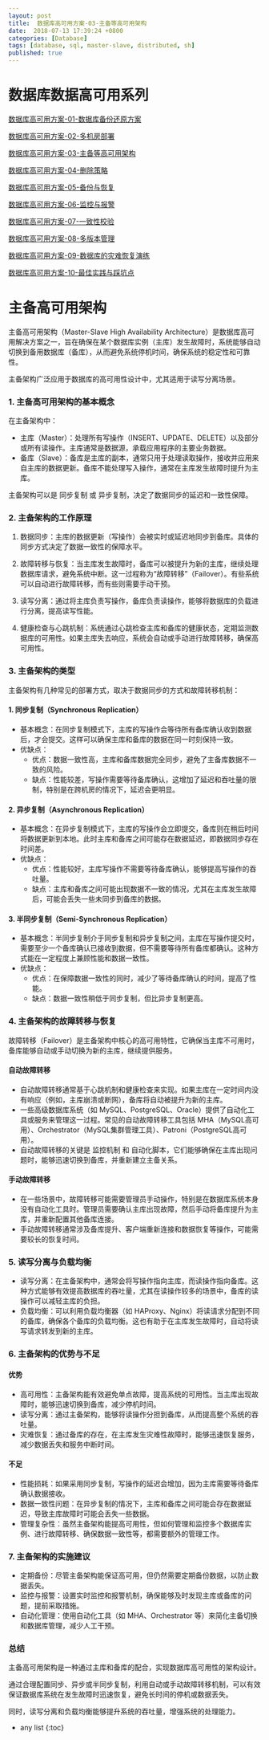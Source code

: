 ```yaml
---
layout: post
title:  数据库高可用方案-03-主备等高可用架构
date:  2018-07-13 17:39:24 +0800
categories: [Database]
tags: [database, sql, master-slave, distributed, sh]
published: true
---
```


# 数据库数据高可用系列

[数据库高可用方案-01-数据库备份还原方案](https://houbb.github.io/2018/07/13/database-recover)

[数据库高可用方案-02-多机房部署](https://houbb.github.io/2018/07/13/database-recover-02-multi-place)

[数据库高可用方案-03-主备等高可用架构](https://houbb.github.io/2018/07/13/database-recover-03-master-slave)

[数据库高可用方案-04-删除策略](https://houbb.github.io/2018/07/13/database-recover-04-delete-strategy)

[数据库高可用方案-05-备份与恢复](https://houbb.github.io/2018/07/13/database-recover-05-recover)

[数据库高可用方案-06-监控与报警](https://houbb.github.io/2018/07/13/database-recover-06-monitor-and-alarm)

[数据库高可用方案-07-一致性校验](https://houbb.github.io/2018/07/13/database-recover-07-checksum)

[数据库高可用方案-08-多版本管理](https://houbb.github.io/2018/07/13/database-recover-08-version-manager)

[数据库高可用方案-09-数据库的灾难恢复演练](https://houbb.github.io/2018/07/13/database-recover-09-problem-recover-test)

[数据库高可用方案-10-最佳实践与踩坑点](https://houbb.github.io/2018/07/13/database-recover-10-best-practice)

# 主备高可用架构

主备高可用架构（Master-Slave High Availability Architecture）是数据库高可用解决方案之一，旨在确保在某个数据库实例（主库）发生故障时，系统能够自动切换到备用数据库（备库），从而避免系统停机时间，确保系统的稳定性和可靠性。

主备架构广泛应用于数据库的高可用性设计中，尤其适用于读写分离场景。

### 1. 主备高可用架构的基本概念

在主备架构中：
- 主库（Master）：处理所有写操作（INSERT、UPDATE、DELETE）以及部分或所有读操作。主库通常是数据源，承载应用程序的主要业务数据。
- 备库（Slave）：备库是主库的副本，通常只用于处理读取操作，接收并应用来自主库的数据更新。备库不能处理写入操作，通常在主库发生故障时提升为主库。

主备架构可以是 同步复制 或 异步复制，决定了数据同步的延迟和一致性保障。

### 2. 主备架构的工作原理

1. 数据同步：主库的数据更新（写操作）会被实时或延迟地同步到备库。具体的同步方式决定了数据一致性的保障水平。
   
2. 故障转移与恢复：当主库发生故障时，备库可以被提升为新的主库，继续处理数据库请求，避免系统中断。这一过程称为“故障转移”（Failover）。有些系统可以自动进行故障转移，而有些则需要手动干预。

3. 读写分离：通过将主库负责写操作，备库负责读操作，能够将数据库的负载进行分离，提高读写性能。

4. 健康检查与心跳机制：系统通过心跳检查主库和备库的健康状态，定期监测数据库的可用性。如果主库失去响应，系统会自动或手动进行故障转移，确保高可用性。

### 3. 主备架构的类型

主备架构有几种常见的部署方式，取决于数据同步的方式和故障转移机制：

#### 1. 同步复制（Synchronous Replication）
   - 基本概念：在同步复制模式下，主库的写操作会等待所有备库确认收到数据后，才会提交。这样可以确保主库和备库的数据在同一时刻保持一致。
   - 优缺点：
     - 优点：数据一致性高，主库和备库数据完全同步，避免了主备库数据不一致的风险。
     - 缺点：性能较差，写操作需要等待备库确认，这增加了延迟和吞吐量的限制，特别是在跨机房的情况下，延迟会更明显。

#### 2. 异步复制（Asynchronous Replication）
   - 基本概念：在异步复制模式下，主库的写操作会立即提交，备库则在稍后时间将数据更新到本地。此时主库和备库之间可能存在数据延迟，即数据同步存在时间差。
   - 优缺点：
     - 优点：性能较好，主库写操作不需要等待备库确认，能够提高写操作的吞吐量。
     - 缺点：主库和备库之间可能出现数据不一致的情况，尤其在主库发生故障后，可能会丢失一些未同步到备库的数据。

#### 3. 半同步复制（Semi-Synchronous Replication）
   - 基本概念：半同步复制介于同步复制和异步复制之间，主库在写操作提交时，需要至少一个备库确认已接收到数据，但不需要等待所有备库都确认。这种方式能在一定程度上兼顾性能和数据一致性。
   - 优缺点：
     - 优点：在保障数据一致性的同时，减少了等待备库确认的时间，提高了性能。
     - 缺点：数据一致性稍低于同步复制，但比异步复制更高。

### 4. 主备架构的故障转移与恢复

故障转移（Failover）是主备架构中核心的高可用特性，它确保当主库不可用时，备库能够自动或手动切换为新的主库，继续提供服务。

#### 自动故障转移
- 自动故障转移通常基于心跳机制和健康检查来实现。如果主库在一定时间内没有响应（例如，主库崩溃或断网），备库将自动被提升为新的主库。
- 一些高级数据库系统（如 MySQL、PostgreSQL、Oracle）提供了自动化工具或服务来管理这一过程。常见的自动故障转移工具包括 MHA（MySQL高可用）、Orchestrator（MySQL集群管理工具）、Patroni（PostgreSQL高可用）。
- 自动故障转移的关键是 监控机制 和 自动化脚本，它们能够确保在主库出现问题时，能够迅速切换到备库，并重新建立主备关系。

#### 手动故障转移
- 在一些场景中，故障转移可能需要管理员手动操作，特别是在数据库系统本身没有自动化工具时。管理员需要确认主库出现故障，然后手动将备库提升为主库，并重新配置其他备库连接。
- 手动故障转移通常涉及备库提升、客户端重新连接和数据恢复等操作，可能需要较长的恢复时间。

### 5. 读写分离与负载均衡

- 读写分离：在主备架构中，通常会将写操作指向主库，而读操作指向备库。这种方式能够有效提高数据库的吞吐量，尤其在读操作较多的场景中，备库的读操作可以减轻主库的负担。
- 负载均衡：可以利用负载均衡器（如 HAProxy、Nginx）将读请求分配到不同的备库，确保各个备库的负载均衡。这也有助于在主库发生故障时，自动将读写请求转发到新的主库。

### 6. 主备架构的优势与不足

#### 优势
- 高可用性：主备架构能有效避免单点故障，提高系统的可用性。当主库出现故障时，能够迅速切换到备库，减少停机时间。
- 读写分离：通过主备架构，能够将读操作分担到备库，从而提高整个系统的吞吐量。
- 灾难恢复：通过备库的存在，在主库发生灾难性故障时，能够迅速恢复服务，减少数据丢失和服务中断时间。

#### 不足
- 性能损耗：如果采用同步复制，写操作的延迟会增加，因为主库需要等待备库确认数据接收。
- 数据一致性问题：在异步复制的情况下，主库和备库之间可能会存在数据延迟，导致主库故障时可能会丢失一些数据。
- 管理复杂性：虽然主备架构能提高可用性，但如何管理和监控多个数据库实例、进行故障转移、确保数据一致性等，都需要额外的管理工作。

### 7. 主备架构的实施建议

- 定期备份：尽管主备架构能保证高可用，但仍然需要定期备份数据，以防止数据丢失。
- 监控与报警：设置实时监控和报警机制，确保能够及时发现主库或备库的问题，提前采取措施。
- 自动化管理：使用自动化工具（如 MHA、Orchestrator 等）来简化主备切换和数据库管理，减少人工干预。

### 总结

主备高可用架构是一种通过主库和备库的配合，实现数据库高可用性的架构设计。

通过合理配置同步、异步或半同步复制，利用自动或手动故障转移机制，可以有效保证数据库系统在发生故障时迅速恢复，避免长时间的停机或数据丢失。

同时，读写分离和负载均衡能够提升系统的吞吐量，增强系统的处理能力。

* any list
{:toc}